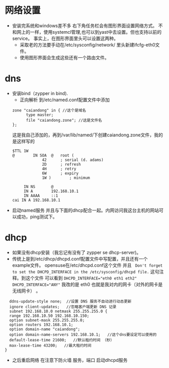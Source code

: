 # 网络设置
 
  * 安装完系统和windows差不多 右下角任务栏会有图形界面设置网络方式。
  不和网上的一样，使用systemcl管理,也可以到yast中去设置。但也支持以前的service。
  事实上，在图形界面里头可以设置这两种。
    * 采取老的方法要手动在/etc/sysconfig/network/ 里头新建ifcfg-eth0文件。
    * 使用图形界面会生成这些还有一个路由文件。
# dns
 * 安装bind（zypper in bind). 
   * 正向解析 到/etc/named.conf配置文件中添加
   ```
   zone "caiandong" in { //这个是域名
         type master;
         file "caiandong.zone"; //这是文件名
   }; 
   ```  
   这是我自己添加的，再到/var/lib/named/下创建caiandong.zone文件，我的是这样写的
   ```
   $TTL 1W
   @		IN SOA	@   root (
				42		; serial (d. adams)
				2D		; refresh
				4H		; retry
				6W		; expiry
				1W )		; minimum

		IN NS		@
		IN A		192.168.10.1
        IN AAAA     ::1
   cai IN A 192.168.10.1
   ```
 * 启动named服务 并且与下面的dhcp配合一起。内网访问我这台主机的网站可以成功，ping测试下。  

# dhcp
 * 如果没有dhcp安装（我忘记有没有了 zypper se dhcp-server)。
 * 传统上是到/etc/dhcp/dhcpd.conf配置文件中写配置，并且还有一个example文件。
  opensuse在/etc/dhcpd.conf这个文件 并且
   ``
      Don't forget to set the DHCPD_INTERFACE in the
      /etc/sysconfig/dhcpd file.`` 这句注释。到这个文件 可以看到
      ``
       DHCPD_INTERFACE="eth0 eth1 eth2"
          DHCPD_INTERFACE="ANY"
          ``
  我改的是 eth0 也就是我对内的网卡（对外的网卡是无线网卡） 。        
 
 ```text
   ddns-update-style none;  //设置 DNS 服务不自动进行动态更新
   ignore client-updates;   //忽略客户端更新 DNS 记录
   subnet 192.168.10.0 netmask 255.255.255.0 {   
   range 192.168.10.50 192.168.10.150;   
   option subnet-mask 255.255.255.0;   
   option routers 192.168.10.1;  
   option domain-name "caiandong";   
   option domain-name-servers 192.168.10.1;   //这个dns要设定可以使用的
   default-lease-time 21600;   //默认租约时间 （秒）
   max-lease-time 43200;   //最大租约时间
}
```


* 之后重启网络 在注意下防火墙 服务，端口 启动dhcpd服务
